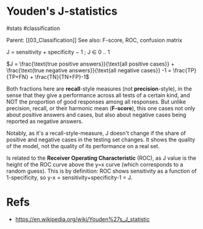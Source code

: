 # Youden's J-statistics

#stats #classification

Parent: [[03_Classification]]
See also: F-score, ROC, confusion matrix

J = sensitivity + specificity − 1  ; J ∈ 0 .. 1

$J = \frac{\text{true positive answers}}{\text{all positive cases}} + \frac{\text{true negative answers}}{\text{all negative cases}} -1 =  \frac{TP}{TP+FN} + \frac{TN}{TN+FP}-1$ 

Both fractions here are **recall**-style measures (not **precision**-style), in the sense that they give a performance across all tests of a certain kind, and NOT  the proportion of good responses among all responses. But unlike precision, recall, or their harmonic mean (**F-score**), this one cases not only about positive answers and cases, but also about negative cases being reported as negative answers.

Notably, as it's a recall-style-measure, J doesn't change if the share of positive and negative cases in the testing set changes. It shows the quality of the model, not the quality of its performance on a real set.

Is related to the **Receiver Operating Characteristic** (ROC), as J value is the height of the ROC curve above the y=x curve (which corresponds to a random guess). This is by definition: ROC shows sensitivity as a function of 1-specificity, so y-x = sensitivity+specificity-1 = J.

# Refs

* https://en.wikipedia.org/wiki/Youden%27s_J_statistic